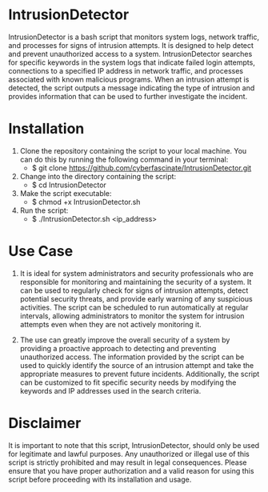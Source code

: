 # IntrusionDetector

IntrusionDetector is a bash script that monitors system logs, network traffic, and processes for signs of intrusion attempts. It is designed to help detect and prevent unauthorized access to a system. IntrusionDetector searches for specific keywords in the system logs that indicate failed login attempts, connections to a specified IP address in network traffic, and processes associated with known malicious programs. When an intrusion attempt is detected, the script outputs a message indicating the type of intrusion and provides information that can be used to further investigate the incident.

# Installation

1. Clone the repository containing the script to your local machine. You can do this by running the following command in your terminal:
    - $ git clone https://github.com/cyberfascinate/IntrusionDetector.git
2. Change into the directory containing the script:
    - $ cd IntrusionDetector
3. Make the script executable:
    - $ chmod +x IntrusionDetector.sh
4. Run the script:
    - $ ./IntrusionDetector.sh <ip_address>
    
# Use Case

1.  It is ideal for system administrators and security professionals who are responsible for monitoring and maintaining the security of a system. It can be used to regularly check for signs of intrusion attempts, detect potential security threats, and provide early warning of any suspicious activities. The script can be scheduled to run automatically at regular intervals, allowing administrators to monitor the system for intrusion attempts even when they are not actively monitoring it.

2. The use can greatly improve the overall security of a system by providing a proactive approach to detecting and preventing unauthorized access. The information provided by the script can be used to quickly identify the source of an intrusion attempt and take the appropriate measures to prevent future incidents. Additionally, the script can be customized to fit specific security needs by modifying the keywords and IP addresses used in the search criteria.

# Disclaimer

It is important to note that this script, IntrusionDetector, should only be used for legitimate and lawful purposes. Any unauthorized or illegal use of this script is strictly prohibited and may result in legal consequences. Please ensure that you have proper authorization and a valid reason for using this script before proceeding with its installation and usage.
